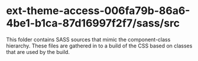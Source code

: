 # ext-theme-access-006fa79b-86a6-4be1-b1ca-87d16997f2f7/sass/src

This folder contains SASS sources that mimic the component-class hierarchy. These files
are gathered in to a build of the CSS based on classes that are used by the build.
